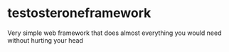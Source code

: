 # testosteroneframework
Very simple web framework that does almost everything you would need without hurting your head
